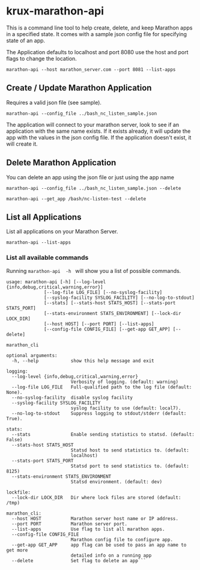# krux-marathon-api

This is a command line tool to help create, delete, and keep Marathon apps in a specified state.
It comes with a sample json config file for specifying state of an app.

The Application defaults to localhost and port 8080 use the host and port flags to change the location.

```marathon-api --host marathon_server.com --port 8081 --list-apps```

## Create / Update Marathon Application
Requires a valid json file (see sample).

```marathon-api --config_file ../bash_nc_listen_sample.json```

The application will connect to your marathon server, look to see if an application with the same name exists. If it exists already, it will update the app with the values in the json config file. If the application doesn't exist, it will create it.

## Delete Marathon Application
You can delete an app using the json file or just using the app name

```marathon-api --config_file ../bash_nc_listen_sample.json --delete```

```marathon-api --get_app /bash/nc-listen-test --delete```

## List all Applications
List all applications on your Marathon Server.

```marathon-api --list-apps```

### List all available commands
Running ```marathon-api  -h ``` will show you a list of possible commands.

```
usage: marathon-api [-h] [--log-level {info,debug,critical,warning,error}]
              [--log-file LOG_FILE] [--no-syslog-facility]
              [--syslog-facility SYSLOG_FACILITY] [--no-log-to-stdout]
              [--stats] [--stats-host STATS_HOST] [--stats-port STATS_PORT]
              [--stats-environment STATS_ENVIRONMENT] [--lock-dir LOCK_DIR]
              [--host HOST] [--port PORT] [--list-apps]
              [--config-file CONFIG_FILE] [--get-app GET_APP] [--delete]

marathon_cli

optional arguments:
  -h, --help            show this help message and exit

logging:
  --log-level {info,debug,critical,warning,error}
                        Verbosity of logging. (default: warning)
  --log-file LOG_FILE   Full-qualified path to the log file (default: None).
  --no-syslog-facility  disable syslog facility
  --syslog-facility SYSLOG_FACILITY
                        syslog facility to use (default: local7).
  --no-log-to-stdout    Suppress logging to stdout/stderr (default: True).

stats:
  --stats               Enable sending statistics to statsd. (default: False)
  --stats-host STATS_HOST
                        Statsd host to send statistics to. (default:
                        localhost)
  --stats-port STATS_PORT
                        Statsd port to send statistics to. (default: 8125)
  --stats-environment STATS_ENVIRONMENT
                        Statsd environment. (default: dev)

lockfile:
  --lock-dir LOCK_DIR   Dir where lock files are stored (default: /tmp)

marathon_cli:
  --host HOST           Marathon server host name or IP address.
  --port PORT           Marathon server port.
  --list-apps           Use flag to list all marathon apps.
  --config-file CONFIG_FILE
                        Marathon config file to configure app.
  --get-app GET_APP     app flag can be used to pass an app name to get more
                        detailed info on a running app
  --delete              Set flag to delete an app```
